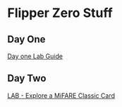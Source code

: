 # Flipper Zero Stuff

## Day One

[Day one Lab Guide](WLPC%202024%20Flipper%20Zero%20Deep%20Dive%20v1.3.pdf)

## Day Two

[LAB - Explore a MiFARE Classic Card](./MFClassic/LAB%20-%20Reading%20a%20MIFARE%20Classic%20card%20that%20is%20protected.md)

